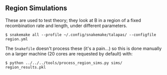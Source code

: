 ## Region Simulations

These are used to test theory; they look at B in 
a region of a fixed recombination rate and length, 
under different parameters. 

    $ snakemake all --profile ~/.config/snakemake/talapas/ --configfile region.yml

The `Snakefile` doesn't process these (it's a pain...) so 
this is done manually on a larger machine (20 cores are 
requested by default) with:

    $ python ../../../tools/process_region_sims.py sims/ region_results.pkl
